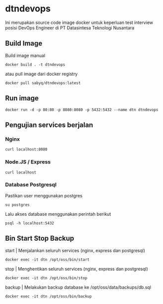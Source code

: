# dtndevops

Ini merupakan source code image docker untuk keperluan test interview posisi DevOps Engineer di PT Datasintesa Teknologi Nusantara

## Build Image
Build image manual
```shell
docker build . -t dtndevops

```
atau pull image dari docker registry
```shell
docker pull sabyq/dtndevops:latest
```

## Run image
```shell
docker run -d -p 80:80 -p 8080:8080 -p 5432:5432 --name dtn dtndevops
```

## Pengujian services berjalan
### Nginx
```shell
curl localhost:8080
```
### Node.JS / Express
```shell
curl localhost
```
### Database Postgresql
Pastikan user menggunakan postgres
```shell
su postgres
```
Lalu akses database menggunakan perintah berikut
```shell
psql -h localhost:5432
```

## Bin Start Stop Backup
start | Menjalankan seluruh services (nginx, express dan postgresql)
```shell
docker exec -it dtn /opt/oss/bin/start
```

stop | Menghentikan seluruh services (nginx, express dan postgresql)
```shell
docker exec -it dtn /opt/oss/bin/stop
```

backup | Melakukan backup database ke /opt/oss/data/backups/db.sql
```shell
docker exec -it dtn /opt/oss/bin/backup
```
